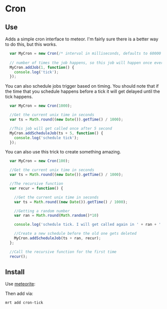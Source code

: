 # Cron

## Use

Adds a simple cron interface to meteor. I'm fairly sure there is a better way to do this, but this works.

```js
  var MyCron = new Cron(/* interval in milliseconds, defaults to 60000 (1 minute) */);
  
  // number of times the job happens, so this job will happen once every minute
  MyCron.addJob(1, function() {
    console.log('tick');
  });
```

You can also schedule jobs trigger based on timing. You should note that if the time that you schedule happens before a tick it will get delayed until the tick happens.

```js
  var MyCron = new Cron(1000);

  //Get the current unix time in seconds
  var ts = Math.round((new Date()).getTime() / 1000);

  //This job will get called once after 5 second
  MyCron.addScheduleJob(ts + 5, function() {
  	console.log('schedule tick');
  });
```

You can also use this trick to create something amazing.

```js
  var MyCron = new Cron(100);

  //Get the current unix time in seconds
  var ts = Math.round((new Date()).getTime() / 1000);

  //The recursive function
  var recur = function() {

  	//Get the current unix time in seconds
  	var ts = Math.round((new Date()).getTime() / 1000);

  	//Getting a random number
  	var ran = Math.round(Math.random()*10)

  	console.log('schedule tick. I will get called again in ' + ran + ' second(s)');

  	//Create a new schedule before the old one gets deleted
  	MyCron.addScheduleJob(ts + ran, recur);
  };

  //Call the recursive function for the first time
  recur();
```

## Install

Use [meteorite](http://oortcloud.github.com/meteorite/):

Then add via:

```bash
mrt add cron-tick
```

